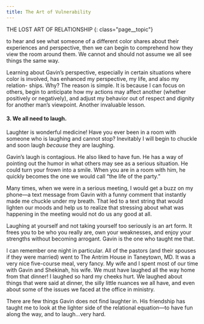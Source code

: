 ```yaml
---
title: The Art of Vulnerability
---
```

THE LOST ART OF RELATIONSHIP
{: class="page__topic"}

to hear and see what someone of a different color shares about their experiences
and perspective, then we can begin to comprehend how they view the room
around them. We cannot and should not assume we all see things the same way.

Learning about Gavin’s perspective, especially in certain situations where
color is involved, has enhanced my perspective, my life, and also my relation-
ships. Why? The reason is simple. It is because I can focus on others, begin to
anticipate how my actions may affect another (whether positively or negatively),
and adjust my behavior out of respect and dignity for another man’s viewpoint.
Another invaluable lesson.

#### 3. We all need to laugh.

Laughter is wonderful medicine! Have you ever been in a room with
someone who is laughing and cannot stop? Inevitably I will begin to chuckle
and soon laugh _because_ they are laughing.

Gavin’s laugh is contagious. He also liked to have fun. He has a way of
pointing out the humor in what others may see as a serious situation. He could
turn your frown into a smile. When you are in a room with him, he quickly
becomes the one we would call “the life of the party.”

Many times, when we were in a serious meeting, I would get a buzz on my
phone—a text message from Gavin with a funny comment that instantly made
me chuckle under my breath. That led to a text string that would lighten our
moods and help us to realize that stressing about what was happening in the
meeting would not do us any good at all.

Laughing at yourself and not taking yourself too seriously is an art form.
It frees you to be who you really are, own your weaknesses, and enjoy your
strengths without becoming arrogant. Gavin is the one who taught me that.

I can remember one night in particular. All of the pastors (and their spouses
if they were married) went to The Antrim House in Taneytown, MD. It was a
very nice five-course meal, very fancy. My wife and I spent most of our time with
Gavin and Shekinah, his wife. We must have laughed all the way home from that
dinner! I laughed so hard my cheeks hurt. We laughed about things that were
said at dinner, the silly little nuances we all have, and even about some of the
issues we faced at the office in ministry.

There are few things Gavin does not find laughter in. His friendship has
taught me to look at the lighter side of the relational equation—to have fun
along the way, and to laugh...very hard.